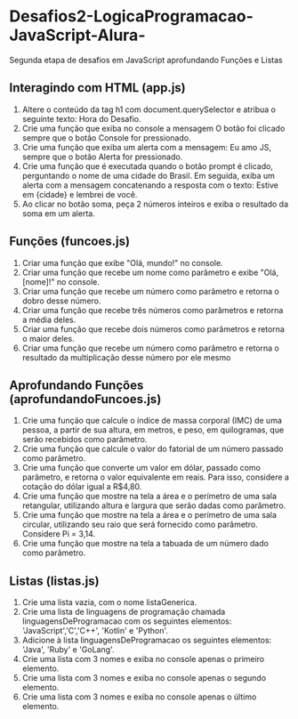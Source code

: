 # Desafios2-LogicaProgramacao-JavaScript-Alura-
Segunda etapa de desafios em JavaScript aprofundando Funções e Listas

## Interagindo com HTML (app.js)
1. Altere o conteúdo da tag h1 com document.querySelector e atribua o seguinte texto: Hora do Desafio.
2. Crie uma função que exiba no console a mensagem O botão foi clicado sempre que o botão Console for pressionado.
3. Crie uma função que exiba um alerta com a mensagem: Eu amo JS, sempre que o botão Alerta for pressionado.
4. Crie uma função que é executada quando o botão prompt é clicado, perguntando o nome de uma cidade do Brasil. Em seguida, exiba um alerta com a mensagem concatenando a resposta com o texto: Estive em {cidade} e lembrei de você.
5. Ao clicar no botão soma, peça 2 números inteiros e exiba o resultado da soma em um alerta.

## Funções (funcoes.js)
1. Criar uma função que exibe "Olá, mundo!" no console.
2. Criar uma função que recebe um nome como parâmetro e exibe "Olá, [nome]!" no console.
3. Criar uma função que recebe um número como parâmetro e retorna o dobro desse número.
4. Criar uma função que recebe três números como parâmetros e retorna a média deles.
5. Criar uma função que recebe dois números como parâmetros e retorna o maior deles.
6. Criar uma função que recebe um número como parâmetro e retorna o resultado da multiplicação desse número por ele mesmo

## Aprofundando Funções (aprofundandoFuncoes.js)
1. Crie uma função que calcule o índice de massa corporal (IMC) de uma pessoa, a partir de sua altura, em metros, e peso, em quilogramas, que serão recebidos como parâmetro.
2. Crie uma função que calcule o valor do fatorial de um número passado como parâmetro.
3. Crie uma função que converte um valor em dólar, passado como parâmetro, e retorna o valor equivalente em reais. Para isso, considere a cotação do dólar igual a R$4,80.
4. Crie uma função que mostre na tela a área e o perímetro de uma sala retangular, utilizando altura e largura que serão dadas como parâmetro.
5. Crie uma função que mostre na tela a área e o perímetro de uma sala circular, utilizando seu raio que será fornecido como parâmetro. Considere Pi = 3,14.
6. Crie uma função que mostre na tela a tabuada de um número dado como parâmetro.

## Listas (listas.js)
1. Crie uma lista vazia, com o nome listaGenerica.
2. Crie uma lista de linguagens de programação chamada linguagensDeProgramacao com os seguintes elementos: 'JavaScript','C','C++', 'Kotlin' e 'Python'.
3. Adicione à lista linguagensDeProgramacao os seguintes elementos: 'Java', 'Ruby' e 'GoLang'.
4. Crie uma lista com 3 nomes e exiba no console apenas o primeiro elemento.
5. Crie uma lista com 3 nomes e exiba no console apenas o segundo elemento.
6. Crie uma lista com 3 nomes e exiba no console apenas o último elemento.




